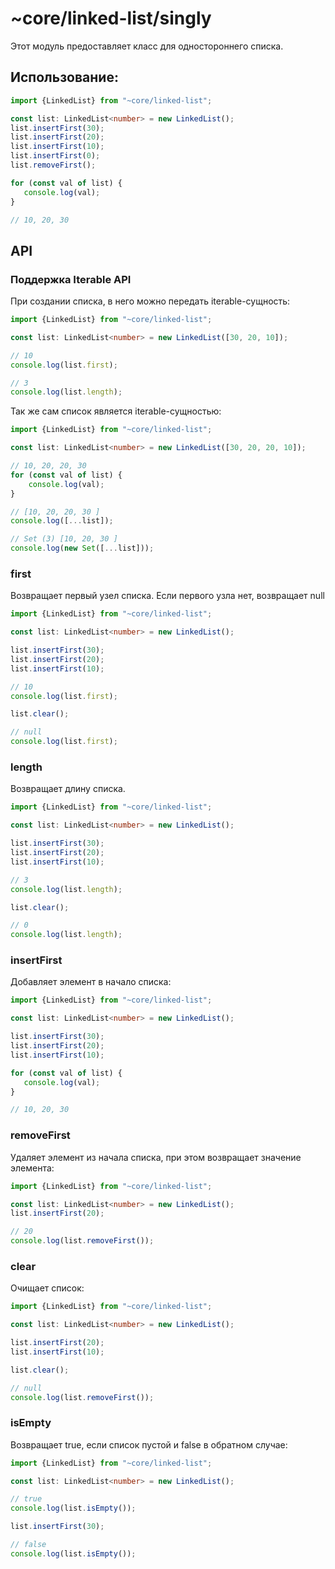 # ~core/linked-list/singly

Этот модуль предоставляет класс для одностороннего списка.

## Использование:

```typescript
import {LinkedList} from "~core/linked-list";

const list: LinkedList<number> = new LinkedList();
list.insertFirst(30);
list.insertFirst(20);
list.insertFirst(10);
list.insertFirst(0);
list.removeFirst();

for (const val of list) {
   console.log(val);
}

// 10, 20, 30
```

## API

### Поддержка Iterable API

При создании списка, в него можно передать iterable-сущность:

```typescript
import {LinkedList} from "~core/linked-list";

const list: LinkedList<number> = new LinkedList([30, 20, 10]);

// 10
console.log(list.first);

// 3
console.log(list.length);
```

Так же сам список является iterable-сущностью:

```typescript
import {LinkedList} from "~core/linked-list";

const list: LinkedList<number> = new LinkedList([30, 20, 20, 10]);

// 10, 20, 20, 30
for (const val of list) {
	console.log(val);
}

// [10, 20, 20, 30 ]
console.log([...list]);

// Set (3) [10, 20, 30 ]
console.log(new Set([...list]));
```

### first

Возвращает первый узел списка. Если первого узла нет, возвращает null

```typescript
import {LinkedList} from "~core/linked-list";

const list: LinkedList<number> = new LinkedList();

list.insertFirst(30);
list.insertFirst(20);
list.insertFirst(10);

// 10
console.log(list.first);

list.clear();

// null
console.log(list.first);
```

### length

Возвращает длину списка.

```typescript
import {LinkedList} from "~core/linked-list";

const list: LinkedList<number> = new LinkedList();

list.insertFirst(30);
list.insertFirst(20);
list.insertFirst(10);

// 3
console.log(list.length);

list.clear();

// 0
console.log(list.length);
```

### insertFirst

Добавляет элемент в начало списка:

```typescript
import {LinkedList} from "~core/linked-list";

const list: LinkedList<number> = new LinkedList();

list.insertFirst(30);
list.insertFirst(20);
list.insertFirst(10);

for (const val of list) {
   console.log(val);
}

// 10, 20, 30
```

### removeFirst

Удаляет элемент из начала списка, при этом возвращает значение элемента:

```typescript
import {LinkedList} from "~core/linked-list";

const list: LinkedList<number> = new LinkedList();
list.insertFirst(20);

// 20
console.log(list.removeFirst());
```

### clear

Очищает список:

```typescript
import {LinkedList} from "~core/linked-list";

const list: LinkedList<number> = new LinkedList();

list.insertFirst(20);
list.insertFirst(10);

list.clear();

// null
console.log(list.removeFirst());
```

### isEmpty

Возвращает true, если список пустой и false в обратном случае:

```typescript
import {LinkedList} from "~core/linked-list";

const list: LinkedList<number> = new LinkedList();

// true
console.log(list.isEmpty());

list.insertFirst(30);

// false
console.log(list.isEmpty());
```
